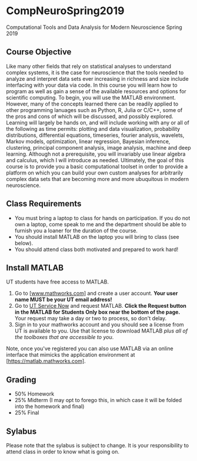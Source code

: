 # CompNeuroSpring2019
Computational Tools and Data Analysis for Modern Neuroscience Spring 2019

## Course Objective
Like many other fields that rely on statistical analyses to understand complex systems, it is the case for neuroscience that the tools needed to analyze and interpret data sets ever increasing in richness and size include interfacing with your data via code. In this course you will learn how to program as well as gain a sense of the available resources and options for scientific computing. To begin, you will use the MATLAB environment. However, many of the concepts learned there can be readily applied to other programming lanuages such as Python, R, Julia or C/C++, some of the pros and cons of which will be discussed, and possibly explored. Learning will largely be hands on, and will include working with any or all of the following as time permits: plotting and data visualization, probability distributions, differential equations, timeseries, fourier analysis, wavelets, Markov models, optimization, linear regression, Bayesian inference, clustering, principal component analysis, image analysis, machine and deep learning. Although not a prerequisite, you will invariably use linear algebra and calculus, which I will introduce as needed. Ultimately, the goal of this course is to provide you a basic computational toolset in order to provide a platform on which you can build your own custom analyses for arbitrarily complex data sets that are becoming more and more ubuquitous in modern neuroscience.

## Class Requirements
* You must bring a laptop to class for hands on participation. If you do not own a laptop, come speak to me and the department should be able to furnish you a loaner for the duration of the course.
* You should install MATLAB on the laptop you will bring to class (see below).
* You should attend class both motivated and prepared to work hard!

## Install MATLAB
UT students have free access to MATLAB.

1. Go to [www.mathworks.com] and create a user account. **Your user name MUST be your UT email address!**
2. Go to [UT Service Now](https://ut.service-now.com/utss/catalogoverview.do?sysparam_citems_id=f9d65c7c4ff9d200f6897bcd0210c77d&sysparam_cat_id=e0d08b13c3330100c8b837659bba8fb4,Information%20Technology&sys_click_name=features&sys_features=1) and request MATLAB. **Click the Request button in the MATLAB for Students Only box near the bottom of the page.** Your request may take a day or two to process, so don't delay.
3. Sign in to your mathworks account and you should see a license from UT is available to you. Use that license to download MATLAB *plus all of the toolboxes that are accessible to you*.

Note, once you've registered you can also use MATLAB via an online interface that mimicks the application environment at [https://matlab.mathworks.com].

## Grading
* 50% Homework
* 25% Midterm (I may opt to forego this, in which case it will be folded into the homework and final)
* 25% Final

## Sylabus
Please note that the sylabus is subject to change. It is your responsibility to attend class in order to know what is going on.
